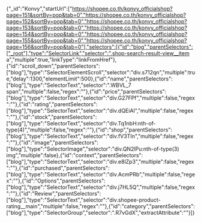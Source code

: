 {"_id":"Konvy","startUrl":["https://shopee.co.th/konvy_officialshop?page=151&sortBy=pop&tab=0","https://shopee.co.th/konvy_officialshop?page=152&sortBy=pop&tab=0","https://shopee.co.th/konvy_officialshop?page=153&sortBy=pop&tab=0","https://shopee.co.th/konvy_officialshop?page=154&sortBy=pop&tab=0","https://shopee.co.th/konvy_officialshop?page=155&sortBy=pop&tab=0","https://shopee.co.th/konvy_officialshop?page=156&sortBy=pop&tab=0"],"selectors":[{"id":"blog","parentSelectors":["_root"],"type":"SelectorLink","selector":".shop-search-result-view__item a","multiple":true,"linkType":"linkFromHref"},{"id":"scroll_down","parentSelectors":["blog"],"type":"SelectorElementScroll","selector":"div.s712qn","multiple":true,"delay":1300,"elementLimit":500},{"id":"name","parentSelectors":["blog"],"type":"SelectorText","selector":".WBVL_7 span","multiple":false,"regex":""},{"id":"price","parentSelectors":["blog"],"type":"SelectorText","selector":"div.G27FPf","multiple":false,"regex":""},{"id":"rating","parentSelectors":["blog"],"type":"SelectorText","selector":"div.dQEiAI","multiple":false,"regex":""},{"id":"stock","parentSelectors":["blog"],"type":"SelectorText","selector":"div.Tq1nbH:nth-of-type(4)","multiple":false,"regex":""},{"id":"shop","parentSelectors":["blog"],"type":"SelectorText","selector":"div.fV3TIn","multiple":false,"regex":""},{"id":"image","parentSelectors":["blog"],"type":"SelectorImage","selector":"div.QN2lPu:nth-of-type(3) img","multiple":false},{"id":"context","parentSelectors":["blog"],"type":"SelectorText","selector":"div.e8lZp3","multiple":false,"regex":""},{"id":"purchased","parentSelectors":["blog"],"type":"SelectorText","selector":"div.AcmPRb","multiple":false,"regex":""},{"id":"Options","parentSelectors":["blog"],"type":"SelectorText","selector":"div.j7HL5Q","multiple":false,"regex":""},{"id":"Review","parentSelectors":["blog"],"type":"SelectorText","selector":"div.shopee-product-rating__main","multiple":false,"regex":""},{"id":"category","parentSelectors":["blog"],"type":"SelectorGroup","selector":".R7vGdX","extractAttribute":""}]}
